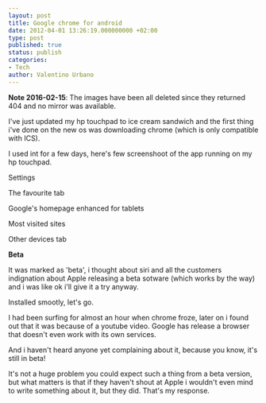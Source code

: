 ```yaml
---
layout: post
title: Google chrome for android
date: 2012-04-01 13:26:19.000000000 +02:00
type: post
published: true
status: publish
categories:
- Tech
author: Valentino Urbano 
---
```


**Note 2016-02-15**: The images have been all deleted since they returned 404 and no mirror was available.

I've just updated my hp touchpad to ice cream sandwich and the first thing i've done on the new os was downloading chrome (which is only compatible with ICS).

I used int for a few days, here's few screenshoot of the app running on my hp touchpad.

Settings


The favourite tab

Google's homepage enhanced for tablets

Most visited sites

Other devices tab

**Beta**

It was marked as 'beta', i thought about siri and all the customers indignation about Apple releasing a beta sotware (which works by the way) and i was like ok i'll give it a try anyway.

Installed smootly, let's go.

I had been surfing for almost an hour when chrome froze, later on i found out that it was because of a youtube video. Google has release a browser that doesn't even work with its own services.

And i haven't heard anyone yet complaining about it, because you know, it's still in beta!

It's not a huge problem you could expect such a thing from a beta version, but what matters is that  if they haven't shout at Apple i wouldn't even mind to  write something about it, but they did. That's my response.